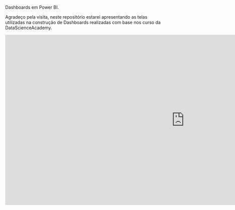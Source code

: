 Dashboards em Power BI.

  Agradeço pela visita, neste repositório estarei apresentando as telas utilizadas na construção de Dashboards realizadas com base nos curso da DataScienceAcademy. 
 
<iframe title="Desafio2" width="1140" height="541.25" src=https://app.powerbi.com/reportEmbed?reportId=c0b23f4f-2abc-400c-915c-cb135eaba8c2&autoAuth=true&ctid=b31a5d86-6dda-4457-85e5-c55bbc07923d&config=eyJjbHVzdGVyVXJsIjoiaHR0cHM6Ly93YWJpLXVzLW5vcnRoLWNlbnRyYWwtYy1wcmltYXJ5LXJlZGlyZWN0LmFuYWx5c2lzLndpbmRvd3MubmV0LyJ9 frameborder="0" allowFullScreen="true"></iframe>

